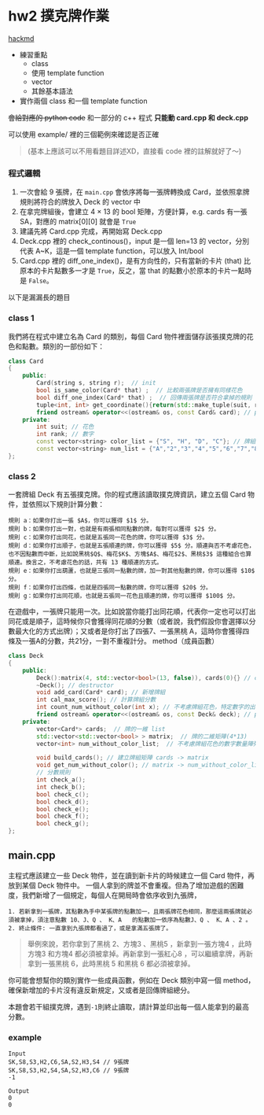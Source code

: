 # hw2 撲克牌作業
[hackmd](https://hackmd.io/_bUPVsDGSxaj-EsOyhY5qQ)
* 練習重點
    * class
    * 使用 template function
    * vector
    * 其餘基本語法
* 實作兩個 class 和一個 template function

~~會給對應的 python code~~
和一部分的 c++ 程式
**只能動 card.cpp 和 deck.cpp**

可以使用 example/ 裡的三個範例來確認是否正確

>(基本上應該可以不用看題目詳述XD，直接看 code 裡的註解就好了～)


### 程式邏輯
1. 一次會給 9 張牌，在 `main.cpp` 會依序將每一張牌轉換成 Card，並依照拿牌規則將符合的牌放入 Deck 的 vector<Card> 中
2. 在拿完牌組後，會建立 4 $\times$ 13 的 bool 矩陣，方便計算，e.g. cards 有一張 SA，對應的 matrix[0][0] 就會是 `True`
3. 建議先將 Card.cpp 完成，再開始寫 Deck.cpp
4. Deck.cpp 裡的 check_continous()，input 是一個 len=13 的 vector，分別代表 A~K，這是一個 template function，可以放入 Int/bool
5. Card.cpp 裡的 diff_one_index()，是有方向性的，只有當新的卡片 (that) 比原本的卡片點數多一才是 `True`，反之，當 that 的點數小於原本的卡片一點時是 `False`。

以下是漏漏長的題目
### class 1

我們將在程式中建立名為 Card 的類別，每個 Card 物件裡面儲存該張撲克牌的花色和點數。類別的一部份如下：
``` cpp
class Card
{
    public:
        Card(string s, string r);  // init
        bool is_same_color(Card* that) ;  // 比較兩張牌是否擁有同樣花色
        bool diff_one_index(Card* that) ;  // 回傳兩張牌是否符合拿掉的規則
        tuple<int, int> get_coordinate(){return(std::make_tuple(suit, rank));}; // get suit and rank
        friend ostream& operator<<(ostream& os, const Card& card); // print
    private:
        int suit; // 花色
        int rank; // 數字
        const vector<string> color_list = {"S", "H", "D", "C"}; // 牌組花色種類
        const vector<string> num_list = {"A","2","3","4","5","6","7","8","9","10","J","Q","K"}; // 牌組數字
};
```

### class 2

一套牌組 Deck 有五張撲克牌。你的程式應該讀取撲克牌資訊，建立五個 Card 物件，並依照以下規則計算分數：
```
規則 a：如果你打出一張 $A$，你可以獲得 $1$ 分。
規則 b：如果你打出一對，也就是有兩張相同點數的牌，每對可以獲得 $2$ 分。
規則 c：如果你打出同花，也就是五張同一花色的牌，你可以獲得 $3$ 分。
規則 d：如果你打出順子，也就是五張順連的牌，你可以獲得 $5$ 分。順連與否不考慮花色，也不因點數而中斷，比如說黑桃$Q$、梅花$K$、方塊$A$、梅花$2$、黑桃$3$ 這種組合也算順連。換言之，不考慮花色的話，共有 13 種順連的方式。
規則 e：如果你打出葫蘆，也就是三張同一點數的牌，加一對其他點數的牌，你可以獲得 $10$ 分。
規則 f：如果你打出四條，也就是四張同一點數的牌，你可以獲得 $20$ 分。
規則 g：如果你打出同花順，也就是五張同一花色且順連的牌，你可以獲得 $100$ 分。
```
在遊戲中，一張牌只能用一次。比如說當你能打出同花順，代表你一定也可以打出同花或是順子，這時候你只會獲得同花順的分數（或者說，我們假設你會選擇以分數最大化的方式出牌）；又或者是你打出了四張7、一張黑桃 A，這時你會獲得四條及一張A的分數，共21分，一對不重複計分。
 method（成員函數）
``` cpp
class Deck
{
    public:
        Deck():matrix(4, std::vector<bool>(13, false)), cards(0){} // constructor
        ~Deck(); // destructor
        void add_card(Card* card); // 新增牌組
        int cal_max_score(); // 計算牌組分數
        int count_num_without_color(int x); // 不考慮牌組花色，特定數字的出現數量
        friend ostream& operator<<(ostream& os, const Deck& deck); // print
    private:
        vector<Card*> cards;  // 牌的一維 list
        std::vector<std::vector<bool> > matrix;  // 牌的二維矩陣(4*13)
        vector<int> num_without_color_list;  // 不考慮牌組花色的數字數量陣列

        void build_cards(); // 建立牌組矩陣 cards -> matrix
        void get_num_without_color(); // matrix -> num_without_color_list
        // 分數規則
        int check_a();
        int check_b();
        bool check_c();
        bool check_d();
        bool check_e();
        bool check_f();
        bool check_g();
};
```

## main.cpp
主程式應該建立一些 Deck 物件，並在讀到新卡片的時候建立一個 Card 物件，再放到某個 Deck 物件中。
一個人拿到的牌並不會重複。但為了增加遊戲的困難度，我們新增了一個規定，每個人在開局時會依序收到九張牌，
```
1. 若新拿到一張牌，其點數為手中某張牌的點數加一，且兩張牌花色相同，那麼這兩張牌就必須被拿掉，須注意點數 10、J、Q 、 K、A   的點數加一依序為點數J、Q 、 K、A 、2 。
2. 終止條件: 一直拿到九張牌都看過了，或是拿滿五張牌了。
```
> 舉例來說，若你拿到了黑桃 2、方塊3 、黑桃5 ，新拿到一張方塊4 ，此時方塊3  和方塊4  都必須被拿掉。再新拿到一張紅心8 ，可以繼續拿牌，再新拿到一張黑桃 6，此時黑桃 5 和黑桃 6 都必須被拿掉。
> 
你可能會想幫你的類別實作一些成員函數，例如在 Deck 類別中寫一個 method，確保新增加的卡片沒有違反新規定，又或者是回傳牌組總分。

本題會若干組撲克牌，遇到`-1`則終止讀取，請計算並印出每一個人能拿到的最高分數。



### example

```
Input
SK,S8,S3,H2,C6,SA,S2,H3,S4 // 9張牌
SK,S8,S3,H2,S4,SA,S2,H3,C6 // 9張牌
-1

Output
0
0
```
